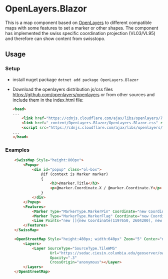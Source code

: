 # OpenLayers.Blazor

This is a map component based on [OpenLayers](https://openlayers.org/) to different compatible maps with some features to set a marker or other shapes. The component has implemented the swiss specific coordination projection (VL03/VL95) and therefore can show content from swisstopo. 

## Usage

### Setup

- install nuget package ```dotnet add package OpenLayers.Blazor```
- Download the openlayers distribution js/css files https://github.com/openlayers/openlayers or from other sources and include them in the index.html file:

    ```html
    <head>
    ...
        <link href="https://cdnjs.cloudflare.com/ajax/libs/openlayers/7.3.0/ol.min.css" rel="stylesheet" />
        <link href="_content/OpenLayers.Blazor/OpenLayers.Blazor.css" rel="stylesheet" />
        <script src="https://cdnjs.cloudflare.com/ajax/libs/openlayers/7.3.0/dist/ol.min.js"></script>
    ...
    </head>
    ```

### Examples

```html
    <SwissMap Style="height:800px">
        <Popup>
            <div id="popup" class="ol-box">
                @if (context is Marker marker)
                {
                    <h3>@marker.Title</h3>
                    <p>@marker.Coordinate.X / @marker.Coordinate.Y</p>
                }
            </div>
        </Popup>
        <Features>
            <Marker Type="MarkerType.MarkerPin" Coordinate="new Coordinate(1197650, 2604200)"></Marker>
            <Marker Type="MarkerType.MarkerFlag" Coordinate="new Coordinate(1177650, 2624200)" Title="Hallo" BackgroundColor="#449933" Popup></Marker>
            <Line Points="new []{new Coordinate(1197650, 2604200), new Coordinate(1177650, 2624200)}" BorderColor="cyan"></Line>
        </Features>
    </SwissMap>

    <OpenStreetMap Style="height:480px; width:640px" Zoom="5" Center="new Coordinate(51,0)">
        <Layers>
            <Layer SourceType="SourceType.TileWMS"
                    Url="https://sedac.ciesin.columbia.edu/geoserver/ows?SERVICE=WMS&VERSION=1.3.0&REQUEST=GetMap&FORMAT=image%2Fpng&TRANSPARENT=true&LAYERS=gpw-v3%3Agpw-v3-population-density_2000&LANG=en"
                    Opacity=".3"
                    CrossOrigin="anonymous"></Layer>
        </Layers>
    </OpenStreetMap>
``` 
